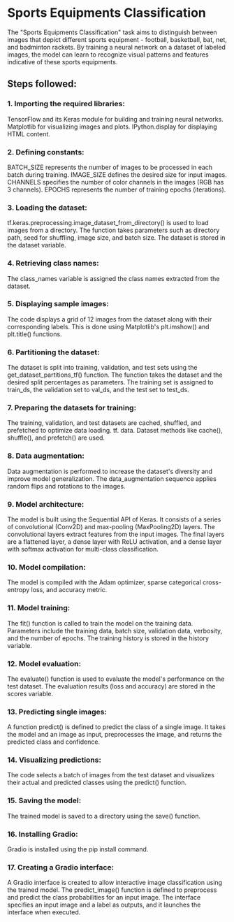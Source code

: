 # Sports Equipments Classification

The "Sports Equipments Classification" task aims to distinguish between images that depict different sports equipment - football, basketball, bat, net, and 
badminton rackets. By training a neural network on a dataset of labeled images, the model can learn to recognize visual patterns and features indicative
of these sports equipments. 

## Steps followed:

### 1. Importing the required libraries:
TensorFlow and its Keras module for building and training neural networks.
Matplotlib for visualizing images and plots.
IPython.display for displaying HTML content.
### 2. Defining constants:
BATCH_SIZE represents the number of images to be processed in each batch during training.
IMAGE_SIZE defines the desired size for input images.
CHANNELS specifies the number of color channels in the images (RGB has 3 channels).
EPOCHS represents the number of training epochs (iterations).
### 3. Loading the dataset:
tf.keras.preprocessing.image_dataset_from_directory() is used to load images from a directory.
The function takes parameters such as directory path, seed for shuffling, image size, and batch size.
The dataset is stored in the dataset variable.
### 4. Retrieving class names:
The class_names variable is assigned the class names extracted from the dataset.
### 5. Displaying sample images:
The code displays a grid of 12 images from the dataset along with their corresponding labels.
This is done using Matplotlib's plt.imshow() and plt.title() functions.
### 6. Partitioning the dataset:
The dataset is split into training, validation, and test sets using the get_dataset_partitions_tf() function.
The function takes the dataset and the desired split percentages as parameters.
The training set is assigned to train_ds, the validation set to val_ds, and the test set to test_ds.
### 7. Preparing the datasets for training:
The training, validation, and test datasets are cached, shuffled, and prefetched to optimize data loading.
tf. data. Dataset methods like cache(), shuffle(), and prefetch() are used.
### 8. Data augmentation:
Data augmentation is performed to increase the dataset's diversity and improve model generalization.
The data_augmentation sequence applies random flips and rotations to the images.
### 9. Model architecture:
The model is built using the Sequential API of Keras.
It consists of a series of convolutional (Conv2D) and max-pooling (MaxPooling2D) layers.
The convolutional layers extract features from the input images.
The final layers are a flattened layer, a dense layer with ReLU activation, and a dense layer with softmax activation for multi-class classification.
### 10. Model compilation:
The model is compiled with the Adam optimizer, sparse categorical cross-entropy loss, and accuracy metric.
### 11. Model training:
The fit() function is called to train the model on the training data.
Parameters include the training data, batch size, validation data, verbosity, and the number of epochs.
The training history is stored in the history variable.
### 12. Model evaluation:
The evaluate() function is used to evaluate the model's performance on the test dataset.
The evaluation results (loss and accuracy) are stored in the scores variable.
### 13. Predicting single images:
A function predict() is defined to predict the class of a single image.
It takes the model and an image as input, preprocesses the image, and returns the predicted class and confidence.
### 14. Visualizing predictions:
The code selects a batch of images from the test dataset and visualizes their actual and predicted classes using the predict() function.
### 15. Saving the model:
The trained model is saved to a directory using the save() function.
### 16. Installing Gradio:
Gradio is installed using the pip install command.
### 17. Creating a Gradio interface:
A Gradio interface is created to allow interactive image classification using the trained model.
The predict_image() function is defined to preprocess and predict the class probabilities for an input image.
The interface specifies an input image and a label as outputs, and it launches the interface when executed.
